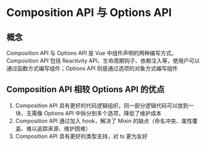 # Composition API 与 Options API

## 概念

Composition API 与 Options API 是 Vue 中组件声明的两种编写方式。Composition API 包括 Reactivity API、生命周期钩子、依赖注入等，使用户可以通过函数方式编写组件；Options API 则是通过选项的对象方式编写组件

## Composition API 相较 Options API 的优点

1. Composition API 具有更好的代码逻辑组织，同一部分逻辑代码可以放到一块，无需像 Options API 中拆分到多个选项，降低了维护成本
2. Composition API 通过加入 hook，解决了 Mixin 的缺点（命名冲突、属性覆盖、难以追踪来源、维护困难）
3. Composition API 具有更好的类型支持，对 ts 更为友好
